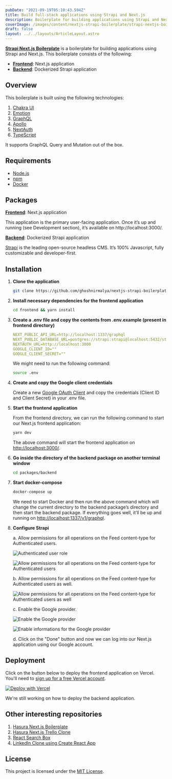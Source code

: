```yaml
---
pubDate: "2021-09-19T05:10:43.594Z"
title: Build full-stack applications using Strapi and Next.js
description: Boilerplate for building applications using Strapi and Next.js.
coverImage: /images/content/nextjs-strapi-boilerplate/strapi-nextjs-boilerplate.png
draft: false
layout: ../../layouts/ArticleLayout.astro
---
```


<Jumbotron
  description="Built on top of Strapi and Next.js"
  githubLink="https://github.com/ghoshnirmalya/nextjs-strapi-boilerplate"
  demoLink="https://nextjs-strapi-boilerplate.vercel.app/"
/>

[**Strapi Next.js Boilerplate**](https://github.com/ghoshnirmalya/nextjs-strapi-boilerplate) is a boilerplate for building applications using Strapi and Next.js. This boilerplate consists of the following:

- [**Frontend**](https://github.com/ghoshnirmalya/nextjs-strapi-boilerplate/tree/master/frontend): Next.js application
- [**Backend**](https://github.com/ghoshnirmalya/nextjs-strapi-boilerplate/tree/master/backend): Dockerized Strapi application

## Overview

This boilerplate is built using the following technologies:

1. [Chakra UI](https://chakra-ui.com/)
2. [Emotion](https://emotion.sh/)
3. [GraphQL](https://graphql.org/)
4. [Apollo](https://www.apollographql.com/)
5. [NextAuth](https://next-auth.js.org/)
6. [TypeScript](https://www.typescriptlang.org/)

It supports GraphQL Query and Mutation out of the box.

## Requirements

- [Node.js](https://nodejs.org/)
- [npm](https://www.npmjs.com/)
- [Docker](https://www.docker.com/)

## Packages

[**Frontend**](https://github.com/ghoshnirmalya/nextjs-strapi-boilerplate/tree/master/frontend): Next.js application

This application is the primary user-facing application. Once it’s up and running (see Development section), it’s available on http://localhost:3000/.

[**Backend**](https://github.com/ghoshnirmalya/nextjs-strapi-boilerplate/tree/master/backend): Dockerized Strapi application

[Strapi](https://strapi.io/) is the leading open-source headless CMS. It’s 100% Javascript, fully customizable and developer-first.

## Installation

1. **Clone the application**

   ```bash
   git clone https://github.com/ghoshnirmalya/nextjs-strapi-boilerplate
   ```

2. **Install necessary dependencies for the frontend application**

   ```bash
   cd frontend && yarn install
   ```

3. **Create a .env file and copy the contents from .env.example (present in frontend directory)**

   ```yaml
   NEXT_PUBLIC_API_URL=http://localhost:1337/graphql
   NEXT_PUBLIC_DATABASE_URL=postgres://strapi:strapi@localhost:5432/strapi
   NEXTAUTH_URL=http://localhost:3000
   GOOGLE_CLIENT_ID=""
   GOOGLE_CLIENT_SECRET=""
   ```

   We might need to run the following command:

   ```bash
   source .env
   ```

4. **Create and copy the Google client credentials**

   Create a new [Google OAuth Client](https://console.developers.google.com/apis/credentials/oauthclient) and copy the credentials (Client ID and Client Secret) in your .env file.

5. **Start the frontend application**

   From the frontend directory, we can run the following command to start our Next.js frontend application:

   ```bash
   yarn dev
   ```

   The above command will start the frontend application on [http://localhost:3000/](http://localhost:3000).

6. **Go inside the directory of the backend package on another terminal window**

   ```bash
   cd packages/backend
   ```

7. **Start docker-compose**

   ```bash
   docker-compose up
   ```

   We need to start Docker and then run the above command which will change the current directory to the backend package’s directory and then start the backend package. If everything goes well, it’ll be up and running on [http://localhost:1337/v1/graphql](http://localhost:1337/v1/graphql).

8. **Configure Strapi**

   a. Allow permissions for all operations on the Feed content-type for Authenticated users.

   ![Authenticated user role](/images/content/nextjs-strapi-boilerplate/1.png)

   ![Allow permissions for all operations on the Feed content-type for Authenticated users](/images/content/nextjs-strapi-boilerplate/2.png)

   b. Allow permissions for all operations on the Feed content-type for Authenticated users as well.

   ![Allow permissions for all operations on the Feed content-type for Authenticated users as well](/images/content/nextjs-strapi-boilerplate/3.png)

   c. Enable the Google provider.

   ![Enable the Google provider](/images/content/nextjs-strapi-boilerplate/4.png)

   ![Enable informations for the Google provider](/images/content/nextjs-strapi-boilerplate/5.png)

   d. Click on the "Done" button and now we can log into our Next.js application using our Google account.

## Deployment

Click on the button below to deploy the frontend application on Vercel. You'll need to [sign up for a free Vercel account](https://vercel.com/signup/).

[![Deploy with Vercel](https://vercel.com/button)](https://vercel.com/import/git?s=https%3A%2F%2Fgithub.com%2Fghoshnirmalya%2Fnextjs-strapi-boilerplate%2Ftree%2Fmaster%2Ffrontend&env=NEXT_PUBLIC_API_URL,NEXT_PUBLIC_WS_URL,DATABASE_URL,AUTH_PRIVATE_KEY,EMAIL_SERVER,EMAIL_FROM,NEXTAUTH_URL,GOOGLE_CLIENT_ID,GOOGLE_CLIENT_SECRET&project-name=nextjs-strapi-boilerplate&repo-name=nextjs-strapi-boilerplate)

We're still working on how to deploy the backend application.

## Other interesting repositories

1. [Hasura Next.js Boilerplate](https://github.com/ghoshnirmalya/nextjs-hasura-boilerplate)
2. [Hasura Next.js Trello Clone](https://github.com/ghoshnirmalya/nextjs-hasura-trello-clone)
3. [React Search Box](https://github.com/ghoshnirmalya/react-search-box)
4. [LinkedIn Clone using Create React App](https://github.com/ghoshnirmalya/linkedin-clone-react-frontend)

## License

This project is licensed under the [MIT License](https://opensource.org/licenses/MIT).

